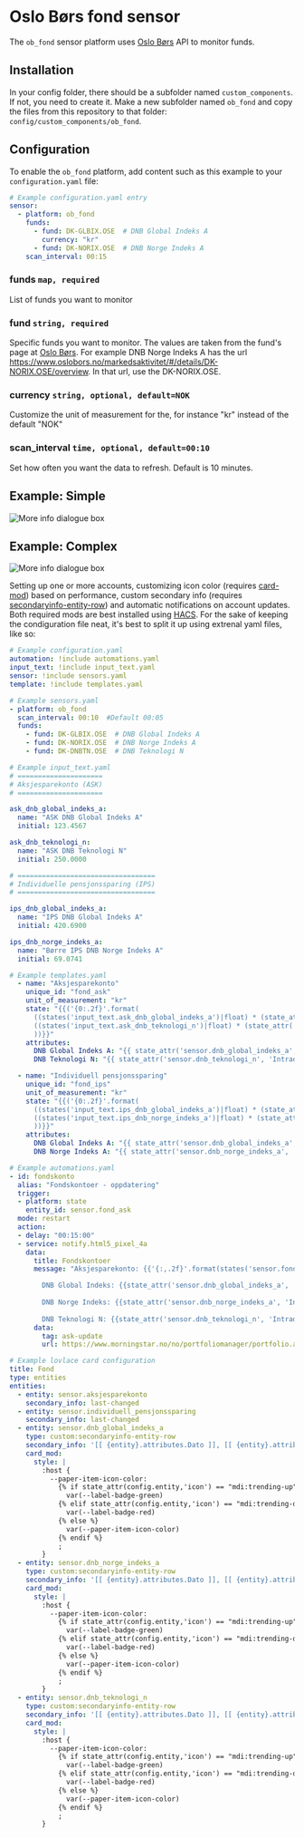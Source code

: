 # Oslo Børs fond sensor

The `ob_fond` sensor platform uses [Oslo Børs](https://www.oslobors.no/) API to monitor funds.

## Installation
In your config folder, there should be a subfolder named `custom_components`. If not, you need to create it. Make a new subfolder named `ob_fond` and copy the files from this repository to that folder: `config/custom_components/ob_fond`.

## Configuration
To enable the `ob_fond` platform, add content such as this example to your `configuration.yaml` file:

```yaml
# Example configuration.yaml entry
sensor:
  - platform: ob_fond
    funds:
      - fund: DK-GLBIX.OSE  # DNB Global Indeks A
        currency: "kr"
      - fund: DK-NORIX.OSE  # DNB Norge Indeks A
    scan_interval: 00:15
```

### funds `map, required`
List of funds you want to monitor

### fund `string, required`
Specific funds you want to monitor. The values are taken from the fund's page at [Oslo Børs](https://www.oslobors.no/).
For example DNB Norge Indeks A has the url https://www.oslobors.no/markedsaktivitet/#/details/DK-NORIX.OSE/overview. In that url, use the DK-NORIX.OSE.

### currency `string, optional, default=NOK`
Customize the unit of measurement for the, for instance "kr" instead of the default "NOK"

### scan_interval `time, optional, default=00:10`
Set how often you want the data to refresh. Default is 10 minutes.

## Example: Simple
![More info dialogue box](ob_fond_example_more_info.png)

## Example: Complex
![More info dialogue box](example-complex.png)

Setting up one or more accounts, customizing icon color (requires [card-mod](https://github.com/thomasloven/lovelace-card-mod)) based on performance, custom secondary info (requires [secondaryinfo-entity-row](https://github.com/custom-cards/secondaryinfo-entity-row)) and automatic notifications on account updates. Both required mods are best installed using [HACS](https://hacs.xyz/).
For the sake of keeping the condiguration file neat, it's best to split it up using extrenal yaml files, like so:

```yaml
# Example configuration.yaml
automation: !include automations.yaml
input_text: !include input_text.yaml
sensor: !include sensors.yaml
template: !include templates.yaml
```
```yaml
# Example sensors.yaml
- platform: ob_fond
  scan_interval: 00:10  #Default 00:05
  funds:
    - fund: DK-GLBIX.OSE  # DNB Global Indeks A
    - fund: DK-NORIX.OSE  # DNB Norge Indeks A
    - fund: DK-DNBTN.OSE  # DNB Teknologi N
```
```yaml
# Example input_text.yaml
# =====================
# Aksjesparekonto (ASK)
# =====================

ask_dnb_global_indeks_a:
  name: "ASK DNB Global Indeks A"
  initial: 123.4567

ask_dnb_teknologi_n:
  name: "ASK DNB Teknologi N"
  initial: 250.0000

# ==================================
# Individuelle pensjonssparing (IPS)
# ==================================

ips_dnb_global_indeks_a:
  name: "IPS DNB Global Indeks A"
  initial: 420.6900

ips_dnb_norge_indeks_a:
  name: "Børre IPS DNB Norge Indeks A"
  initial: 69.0741
```
```yaml
# Example templates.yaml
  - name: "Aksjesparekonto"
    unique_id: "fond_ask"
    unit_of_measurement: "kr"
    state: "{{('{0:.2f}'.format(
      ((states('input_text.ask_dnb_global_indeks_a')|float) * (state_attr('sensor.dnb_global_indeks_a', 'Full pris')|float)) +
      ((states('input_text.ask_dnb_teknologi_n')|float) * (state_attr('sensor.dnb_teknologi_n', 'Full pris')|float))
      ))}}"
    attributes:
      DNB Global Indeks A: "{{ state_attr('sensor.dnb_global_indeks_a', 'Intradag') }}"
      DNB Teknologi N: "{{ state_attr('sensor.dnb_teknologi_n', 'Intradag') }}"

  - name: "Individuell pensjonssparing"
    unique_id: "fond_ips"
    unit_of_measurement: "kr"
    state: "{{('{0:.2f}'.format(
      ((states('input_text.ips_dnb_global_indeks_a')|float) * (state_attr('sensor.dnb_global_indeks_a', 'Full pris')|float)) +
      ((states('input_text.ips_dnb_norge_indeks_a')|float) * (state_attr('sensor.dnb_norge_indeks_a', 'Full pris')|float))
      ))}}"
    attributes:
      DNB Global Indeks A: "{{ state_attr('sensor.dnb_global_indeks_a', 'Intradag') }}"
      DNB Norge Indeks A: "{{ state_attr('sensor.dnb_norge_indeks_a', 'Intradag') }}"
```
```yaml
# Example automations.yaml
- id: fondskonto
  alias: "Fondskontoer - oppdatering"
  trigger:
  - platform: state
    entity_id: sensor.fond_ask
  mode: restart
  action:
  - delay: "00:15:00"
  - service: notify.html5_pixel_4a
    data:
      title: Fondskontoer
      message: "Aksjesparekonto: {{'{:,.2f}'.format(states('sensor.fond_ask')|float)|replace(',',' ')|replace('.',',')}} kr

        DNB Global Indeks: {{state_attr('sensor.dnb_global_indeks_a', 'Intradag')}}
        
        DNB Norge Indeks: {{state_attr('sensor.dnb_norge_indeks_a', 'Intradag')}}
        
        DNB Teknologi N: {{state_attr('sensor.dnb_teknologi_n', 'Intradag')}}"
      data:
        tag: ask-update
        url: https://www.morningstar.no/no/portfoliomanager/portfolio.aspx
```
```yaml
# Example lovlace card configuration
title: Fond
type: entities
entities:
  - entity: sensor.aksjesparekonto
    secondary_info: last-changed
  - entity: sensor.individuell_pensjonssparing
    secondary_info: last-changed
  - entity: sensor.dnb_global_indeks_a
    type: custom:secondaryinfo-entity-row
    secondary_info: '[[ {entity}.attributes.Dato ]], [[ {entity}.attributes.Intradag ]]'
    card_mod:
      style: |
        :host {
          --paper-item-icon-color:
            {% if state_attr(config.entity,'icon') == "mdi:trending-up" %}
              var(--label-badge-green)
            {% elif state_attr(config.entity,'icon') == "mdi:trending-down" %}
              var(--label-badge-red)
            {% else %}
              var(--paper-item-icon-color)
            {% endif %}
            ;
        }
  - entity: sensor.dnb_norge_indeks_a
    type: custom:secondaryinfo-entity-row
    secondary_info: '[[ {entity}.attributes.Dato ]], [[ {entity}.attributes.Intradag ]]'
    card_mod:
      style: |
        :host {
          --paper-item-icon-color:
            {% if state_attr(config.entity,'icon') == "mdi:trending-up" %}
              var(--label-badge-green)
            {% elif state_attr(config.entity,'icon') == "mdi:trending-down" %}
              var(--label-badge-red)
            {% else %}
              var(--paper-item-icon-color)
            {% endif %}
            ;
        }
  - entity: sensor.dnb_teknologi_n
    type: custom:secondaryinfo-entity-row
    secondary_info: '[[ {entity}.attributes.Dato ]], [[ {entity}.attributes.Intradag ]]'
    card_mod:
      style: |
        :host {
          --paper-item-icon-color:
            {% if state_attr(config.entity,'icon') == "mdi:trending-up" %}
              var(--label-badge-green)
            {% elif state_attr(config.entity,'icon') == "mdi:trending-down" %}
              var(--label-badge-red)
            {% else %}
              var(--paper-item-icon-color)
            {% endif %}
            ;
        }
```
